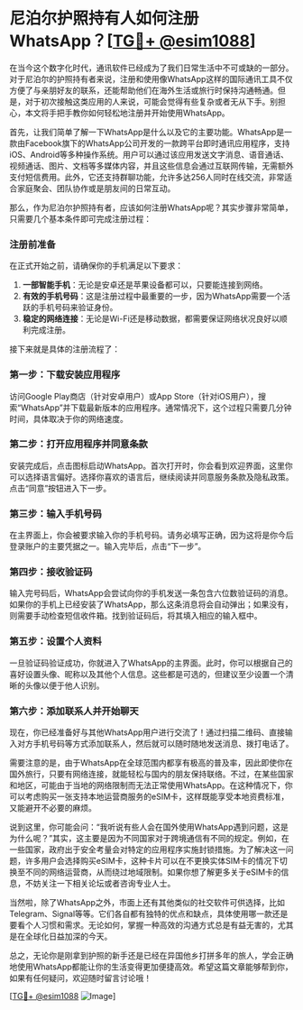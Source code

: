 # 尼泊尔护照持有人如何注册WhatsApp？[[TG💪+ @esim1088](https://t.me/s/esim1088)]

在当今这个数字化时代，通讯软件已经成为了我们日常生活中不可或缺的一部分。对于尼泊尔的护照持有者来说，注册和使用像WhatsApp这样的国际通讯工具不仅方便了与亲朋好友的联系，还能帮助他们在海外生活或旅行时保持沟通畅通。但是，对于初次接触这类应用的人来说，可能会觉得有些复杂或者无从下手。别担心，本文将手把手教你如何轻松地注册并开始使用WhatsApp。

首先，让我们简单了解一下WhatsApp是什么以及它的主要功能。WhatsApp是一款由Facebook旗下的WhatsApp公司开发的一款跨平台即时通讯应用程序，支持iOS、Android等多种操作系统。用户可以通过该应用发送文字消息、语音通话、视频通话、图片、文档等多媒体内容，并且这些信息会通过互联网传输，无需额外支付短信费用。此外，它还支持群聊功能，允许多达256人同时在线交流，非常适合家庭聚会、团队协作或是朋友间的日常互动。

那么，作为尼泊尔护照持有者，应该如何注册WhatsApp呢？其实步骤非常简单，只需要几个基本条件即可完成注册过程：

### 注册前准备

在正式开始之前，请确保你的手机满足以下要求：
1. **一部智能手机**：无论是安卓还是苹果设备都可以，只要能连接到网络。
2. **有效的手机号码**：这是注册过程中最重要的一步，因为WhatsApp需要一个活跃的手机号码来验证身份。
3. **稳定的网络连接**：无论是Wi-Fi还是移动数据，都需要保证网络状况良好以顺利完成注册。

接下来就是具体的注册流程了：

### 第一步：下载安装应用程序

访问Google Play商店（针对安卓用户）或App Store（针对iOS用户），搜索“WhatsApp”并下载最新版本的应用程序。通常情况下，这个过程只需要几分钟时间，具体取决于你的网络速度。

### 第二步：打开应用程序并同意条款

安装完成后，点击图标启动WhatsApp。首次打开时，你会看到欢迎界面，这里你可以选择语言偏好。选择你喜欢的语言后，继续阅读并同意服务条款及隐私政策。点击“同意”按钮进入下一步。

### 第三步：输入手机号码

在主界面上，你会被要求输入你的手机号码。请务必填写正确，因为这将是你今后登录账户的主要凭据之一。输入完毕后，点击“下一步”。

### 第四步：接收验证码

输入完号码后，WhatsApp会尝试向你的手机发送一条包含六位数验证码的消息。如果你的手机上已经安装了WhatsApp，那么这条消息将会自动弹出；如果没有，则需要手动检查短信收件箱。找到验证码后，将其填入相应的输入框中。

### 第五步：设置个人资料

一旦验证码验证成功，你就进入了WhatsApp的主界面。此时，你可以根据自己的喜好设置头像、昵称以及其他个人信息。这些都是可选的，但建议至少设置一个清晰的头像以便于他人识别。

### 第六步：添加联系人并开始聊天

现在，你已经准备好与其他WhatsApp用户进行交流了！通过扫描二维码、直接输入对方手机号码等方式添加联系人，然后就可以随时随地发送消息、拨打电话了。

需要注意的是，由于WhatsApp在全球范围内都享有极高的普及率，因此即使你在国外旅行，只要有网络连接，就能轻松与国内的朋友保持联络。不过，在某些国家和地区，可能由于当地的网络限制而无法正常使用WhatsApp。在这种情况下，你可以考虑购买一张支持本地运营商服务的eSIM卡，这样既能享受本地资费标准，又能避开不必要的麻烦。

说到这里，你可能会问：“我听说有些人会在国外使用WhatsApp遇到问题，这是为什么呢？”其实，这主要是因为不同国家对于跨境通信有不同的规定。例如，在一些国家，政府出于安全考量会对特定的应用程序实施封锁措施。为了解决这一问题，许多用户会选择购买eSIM卡，这种卡片可以在不更换实体SIM卡的情况下切换至不同的网络运营商，从而绕过地域限制。如果你想了解更多关于eSIM卡的信息，不妨关注一下相关论坛或者咨询专业人士。

当然啦，除了WhatsApp之外，市面上还有其他类似的社交软件可供选择，比如Telegram、Signal等等。它们各自都有独特的优点和缺点，具体使用哪一款还是要看个人习惯和需求。无论如何，掌握一种高效的沟通方式总是有益无害的，尤其是在全球化日益加深的今天。

总之，无论你是刚拿到护照的新手还是已经在异国他乡打拼多年的旅人，学会正确地使用WhatsApp都能让你的生活变得更加便捷高效。希望这篇文章能够帮到你，如果有任何疑问，欢迎随时留言讨论哦！

[[TG💪+ @esim1088](https://t.me/s/esim1088) ![Image](https://i.postimg.cc/4NQfJmqS/Snipaste-2025-05-13-00-14-12.png)]